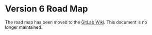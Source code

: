 # Version 6 Road Map

The road map has been moved to the
[GitLab Wiki](https://gitlab.com/kicad/code/kicad/-/wikis/KiCad-6.0-Roadmap).
This document is no longer maintained.
